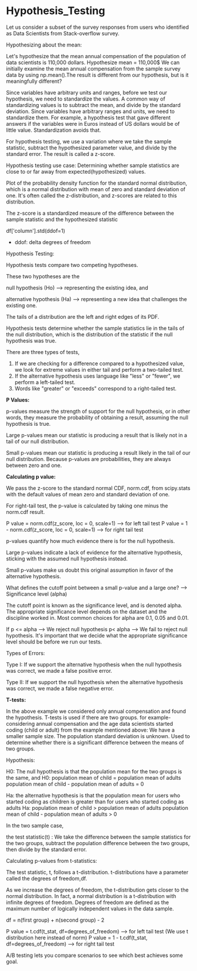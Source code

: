 # Hypothesis_Testing

Let us consider a subset of the survey responses from users who identified as Data Scientists from Stack-overflow survey.

Hypothesizing about the mean:

Let's hypothesize that the mean annual compensation of the population of data scientists is 110,000 dollars. Hypothesize mean = 110,000$
We can initially examine the mean annual compensation from the sample survey data by using np.mean().The result is different from our hypothesis, but is it meaningfully different?

Since variables have arbitrary units and ranges, before we test our hypothesis, we need to standardize the values. A common way of standardizing values is to subtract the mean, and divide by the standard deviation. Since variables have arbitrary ranges and units, we need to standardize them. For example, a hypothesis test that gave different answers if the variables were in Euros instead of US dollars would be of little value. Standardization avoids that.

For hypothesis testing, we use a variation where we take the sample statistic, subtract the hypothesized parameter value, and divide by the standard error. The result is called a z-score.

Hypothesis testing use case:
Determining whether sample statistics are close to or far away from expected(hypothesized) values.

Plot of the probability density function for the standard normal distribution, which is a normal distribution with mean of zero and standard deviation of one. It's often called the z-distribution, and z-scores are related to this distribution.

The z-score is a standardized measure of the difference between the sample statistic and the hypothesized statistic

df['column'].std(ddof=1) 
- ddof: delta degrees of freedom

Hypothesis Testing:

Hypothesis tests compare two competing hypotheses. 

These two hypotheses are the 

null hypothesis (Ho) --> representing the existing idea, and 

alternative hypothesis (Ha) --> representing a new idea that challenges the existing one. 

The tails of a distribution are the left and right edges of its PDF. 

Hypothesis tests determine whether the sample statistics lie in the tails of the null distribution, which is the distribution of the statistic if the null hypothesis was true. 

There are three types of tests, 

1. If we are checking for a difference compared to a hypothesized value, we look for extreme values in either tail and perform a two-tailed test.
2. If the alternative hypothesis uses language like "less" or "fewer", we perform a left-tailed test.
3. Words like "greater" or "exceeds" correspond to a right-tailed test.

**P Values:**

p-values measure the strength of support for the null hypothesis, or in other words, they measure the probability of obtaining a result, assuming the null hypothesis is true.

Large p-values mean our statistic is producing a result that is likely not in a tail of our null distribution.

Small p-values mean our statistic is producing a result likely in the tail of our null distribution. Because p-values are probabilities, they are always between zero and one.

**Calculating p value:**

We pass the z-score to the standard normal CDF, norm.cdf, from scipy.stats with the default values of mean zero and standard deviation of one. 

For right-tail test, the p-value is calculated by taking one minus the norm.cdf result. 

P value = norm.cdf(z_score, loc = 0, scale=1) --> for left tail test
P value = 1 - norm.cdf(z_score, loc = 0, scale=1) --> for right tail test 

p-values quantify how much evidence there is for the null hypothesis. 

Large p-values indicate a lack of evidence for the alternative hypothesis, sticking with the assumed null hypothesis instead. 

Small p-values make us doubt this original assumption in favor of the alternative hypothesis. 

What defines the cutoff point between a small p-value and a large one? --> Significance level (alpha)

The cutoff point is known as the significance level, and is denoted alpha. The appropriate significance level depends on the dataset and the discipline worked in. 
Most common choices for alpha are 0.1, 0.05 and 0.01.

If p <= alpha --> We reject null hypothesis 
   p< alpha --> We fail to reject null hypothesis.
It's important that we decide what the appropriate significance level should be before we run our tests.

Types of Errors:

Type I: If we support the alternative hypothesis when the null hypothesis was correct, we made a false positive error. 

Type II: If we support the null hypothesis when the alternative hypothesis was correct, we made a false negative error. 

**T-tests:**

In the above example we considered only annual compensation and found the hypothesis.
T-tests is used if there are two groups.
for example- considering annual compensation and the age data scientists started coding (child or adult) from the example mentioned above: 
We have a smaller sample size.
The population standard deviation is unknown.
Used to determine whether there is a significant difference between the means of two groups.

Hypothesis: 

H0: The null hypothesis is that the population mean for the two groups is the same, and 
H0: population mean of child = population mean of adults 
    population mean of child - population mean of adults = 0

Ha: the alternative hypothesis is that the population mean for users who started coding as children is greater than for users who started coding as adults
Ha: population mean of child > population mean of adults 
    population mean of child - population mean of adults > 0

In the two sample case, 

the test statistic(t) : We take the difference between the sample statistics for the two groups, subtract the population difference between the two groups, then divide by the standard error.

Calculating p-values from t-statistics:

The test statistic, t, follows a t-distribution. t-distributions have a parameter called the degrees of freedom,df.

As we increase the degrees of freedom, the t-distribution gets closer to the normal distribution. 
In fact, a normal distribution is a t-distribution with infinite degrees of freedom. 
Degrees of freedom are defined as the maximum number of logically independent values in the data sample.

df = n(first group) + n(second group) - 2

P value = t.cdf(t_stat, df=degrees_of_freedom) --> for left tail test (We use t distribution here instead of norm)
P value = 1 - t.cdf(t_stat, df=degrees_of_freedom) --> for right tail test

A/B testing lets you compare scenarios to see which best achieves some goal.
